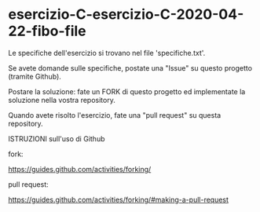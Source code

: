 # esercizio-C-esercizio-C-2020-04-22-fibo-file

Le specifiche dell'esercizio si trovano nel file 'specifiche.txt'.

Se avete domande sulle specifiche, postate una "Issue" su questo progetto (tramite Github).

Postare la soluzione: fate un FORK di questo progetto ed implementate la soluzione nella vostra repository.

Quando avete risolto l'esercizio, fate una "pull request" su questa repository.


ISTRUZIONI sull'uso di Github

fork:

https://guides.github.com/activities/forking/

pull request:

https://guides.github.com/activities/forking/#making-a-pull-request
